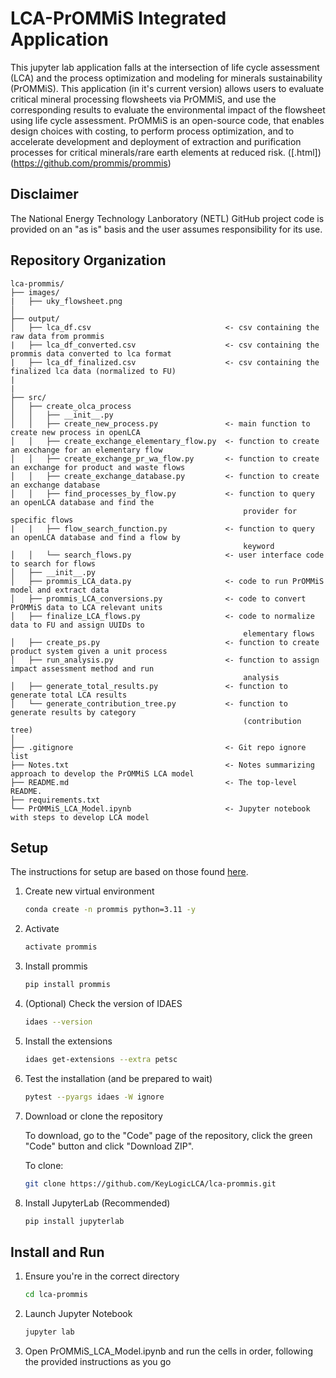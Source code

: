 # LCA-PrOMMiS Integrated Application
This jupyter lab application falls at the intersection of life cycle assessment (LCA) and the process optimization and modeling for minerals sustainability (PrOMMiS). This application (in it's current version) allows users to evaluate critical mineral processing flowsheets via PrOMMiS, and use the corresponding results to evaluate the environmental impact of the flowsheet using life cycle assessment. 
PrOMMiS is an open-source code, that enables design choices with costing, to perform process optimization, and to accelerate development and deployment of extraction and purification processes for critical minerals/rare earth elements at reduced risk. ([.html])(https://github.com/prommis/prommis)

## Disclaimer
The National Energy Technology Lanboratory (NETL) GitHub project code is provided on an "as is" basis and the user assumes responsibility for its use. 

## Repository Organization

    lca-prommis/
    ├── images/  
    |   ├── uky_flowsheet.png    
    │
    ├── output/             
    │   ├── lca_df.csv                              <- csv containing the raw data from prommis 
    |   ├── lca_df_converted.csv                    <- csv containing the prommis data converted to lca format 
    |   ├── lca_df_finalized.csv                    <- csv containing the finalized lca data (normalized to FU) 
    |
    |
    ├── src/ 
    │   ├── create_olca_process
    │   │   ├── __init__.py
    │   │   ├── create_new_process.py               <- main function to create new process in openLCA
    │   │   ├── create_exchange_elementary_flow.py  <- function to create an exchange for an elementary flow
    │   │   ├── create_exchange_pr_wa_flow.py       <- function to create an exchange for product and waste flows
    │   │   ├── create_exchange_database.py         <- function to create an exchange database
    │   │   ├── find_processes_by_flow.py           <- function to query an openLCA database and find the 
                                                        provider for specific flows
    |   |   ├── flow_search_function.py             <- function to query an openLCA database and find a flow by 
                                                        keyword
    │   │   └── search_flows.py                     <- user interface code to search for flows
    │   ├── __init__.py
    │   ├── prommis_LCA_data.py                     <- code to run PrOMMiS model and extract data
    │   ├── prommis_LCA_conversions.py              <- code to convert PrOMMiS data to LCA relevant units
    │   ├── finalize_LCA_flows.py                   <- code to normalize data to FU and assign UUIDs to 
                                                        elementary flows
    │   ├── create_ps.py                            <- function to create product system given a unit process
    │   ├── run_analysis.py                         <- function to assign impact assessment method and run 
                                                        analysis
    │   ├── generate_total_results.py               <- function to generate total LCA results
    │   └── generate_contribution_tree.py           <- function to generate results by category 
                                                        (contribution tree)
    │
    ├── .gitignore                                  <- Git repo ignore list
    ├── Notes.txt                                   <- Notes summarizing approach to develop the PrOMMiS LCA model
    ├── README.md                                   <- The top-level README.
    ├── requirements.txt                            
    └── PrOMMiS_LCA_Model.ipynb                     <- Jupyter notebook with steps to develop LCA model

## Setup

The instructions for setup are based on those found [here](https://idaes-pse.readthedocs.io/en/stable/tutorials/getting_started/mac_osx.html).

1. Create new virtual environment

    ```bash
    conda create -n prommis python=3.11 -y
    ```

2. Activate

    ```bash
    activate prommis
    ```

3. Install prommis

    ```bash
    pip install prommis
    ```

4. (Optional) Check the version of IDAES

    ```bash
    idaes --version
    ```

5. Install the extensions

    ```bash
    idaes get-extensions --extra petsc
    ```

6. Test the installation (and be prepared to wait)

    ```bash
    pytest --pyargs idaes -W ignore
    ```
    
7. Download or clone the repository

    To download, go to the "Code" page of the repository, click the green "Code" button and click "Download ZIP".

    To clone:
    ```bash
    git clone https://github.com/KeyLogicLCA/lca-prommis.git
    ```

8. Install JupyterLab (Recommended)

    ```bash
    pip install jupyterlab
    ```

## Install and Run

1. Ensure you're in the correct directory

    ```bash
    cd lca-prommis
    ```

2. Launch Jupyter Notebook

    ```bash
    jupyter lab
    ```

3. Open PrOMMiS_LCA_Model.ipynb and run the cells in order, following the provided instructions as you go

## 

